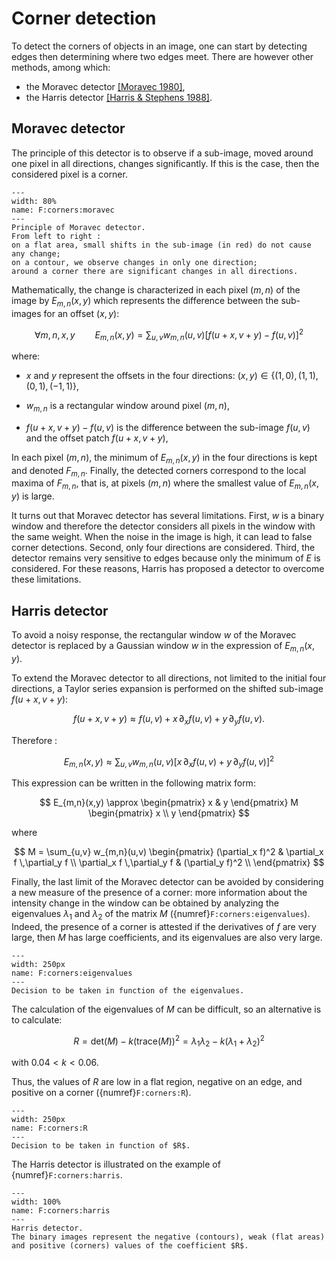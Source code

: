 # Corner detection

To detect the corners of objects in an image, one can start by detecting edges then determining where two edges meet.
There are however other methods, among which:
* the Moravec detector [[Moravec 1980]](C:refs),
* the Harris detector [[Harris & Stephens 1988]](C:refs).


## Moravec detector

The principle of this detector is to observe if a sub-image, moved around one pixel in all directions, changes significantly.
If this is the case, then the considered pixel is a corner.

```{figure} figs/corners-moravec.png
---
width: 80%
name: F:corners:moravec
---
Principle of Moravec detector.
From left to right :
on a flat area, small shifts in the sub-image (in red) do not cause any change;
on a contour, we observe changes in only one direction;
around a corner there are significant changes in all directions.
```

Mathematically, the change is characterized in each pixel $(m,n)$ of the image by
$E_{m,n}(x,y)$ which represents the difference between the sub-images for an offset $(x,y)$:

$$
  \forall m,n,x,y \qquad E_{m,n}(x,y) = \sum_{u,v} w_{m,n}(u,v) \big[f(u+x,v+y)-f(u,v)\big]^2
$$

where:

* $x$ and $y$ represent the offsets in the four directions: $(x,y) \in \{(1,0),\,(1,1),\,(0,1),\,(-1,1)\}$,
  
* $w_{m,n}$ is a rectangular window around pixel $(m,n)$,

* $f(u+x,v+y)-f(u,v)$ is the difference between the sub-image $f(u,v)$ and the offset patch $f(u+x,v+y)$,

In each pixel $(m,n)$, the minimum of $E_{m,n}(x,y)$ in the four directions is kept and denoted $F_{m,n}$.
Finally, the detected corners correspond to the local maxima of $F_{m,n}$,
that is, at pixels $(m,n)$ where the smallest value of $E_{m,n}(x,y)$ is large.

<!-- example -->

It turns out that Moravec detector has several limitations.
First, $w$ is a binary window and therefore the detector considers all pixels in the window with the same weight.
When the noise in the image is high, it can lead to false corner detections.
Second, only four directions are considered.
Third, the detector remains very sensitive to edges because only the minimum of $E$ is considered.
For these reasons, Harris has proposed a detector to overcome these limitations.


## Harris detector

To avoid a noisy response, the rectangular window $w$ of the Moravec detector is replaced by a Gaussian window $w$
in the expression of $E_{m,n}(x,y)$.

To extend the Moravec detector to all directions, not limited to the initial four directions,
a Taylor series expansion is performed on the shifted sub-image $f(u+x,v+y)$:

$$
  f(u+x,v+y) \approx f(u,v) + x \,\partial_x f(u,v) + y \,\partial_y f(u,v).
$$

Therefore :

$$
E_{m,n}(x,y) \approx \sum_{u,v} w_{m,n}(u,v) \big[ x \,\partial_x f(u,v) + y \,\partial_y f(u,v) \big]^2
$$

This expression can be written in the following matrix form:

$$
E_{m,n}(x,y) \approx
\begin{pmatrix} x & y \end{pmatrix}
M
\begin{pmatrix} x \\ y \end{pmatrix}
$$

where

$$
M = \sum_{u,v} w_{m,n}(u,v)
\begin{pmatrix}
  (\partial_x f)^2  &  \partial_x f \,\partial_y f \\
  \partial_x f \,\partial_y f  &  (\partial_y f)^2 \\
\end{pmatrix}
$$

Finally, the last limit of the Moravec detector can be avoided by considering a new measure of the presence of a corner:
more information about the intensity change in the window can be obtained
by analyzing the eigenvalues $\lambda_1$ and $\lambda_2$ of the matrix $M$ ({numref}`F:corners:eigenvalues`).
Indeed, the presence of a corner is attested if the derivatives of $f$ are very large,
then $M$ has large coefficients, and its eigenvalues are also very large.

```{figure} figs/harris-eigenvalues.png
---
width: 250px
name: F:corners:eigenvalues
---
Decision to be taken in function of the eigenvalues.
```

The calculation of the eigenvalues of $M$ can be difficult, so an alternative is to calculate:

$$
R = \mathrm{det}(M) - k (\mathrm{trace}(M))^2 = \lambda_1 \lambda_2 - k(\lambda_1 + \lambda_2)^2
$$

with $0.04 < k < 0.06$.

Thus, the values of $R$ are low in a flat region, negative on an edge, and positive on a corner ({numref}`F:corners:R`).

```{figure} figs/harris-R.png
---
width: 250px
name: F:corners:R
---
Decision to be taken in function of $R$.
```

<!-- Rajouter l'échelle de couleur sur R -->

The Harris detector is illustrated on the example of {numref}`F:corners:harris`.

```{figure} figs/harris-detector.svg
---
width: 100%
name: F:corners:harris
---
Harris detector.
The binary images represent the negative (contours), weak (flat areas) and positive (corners) values of the coefficient $R$.
```
